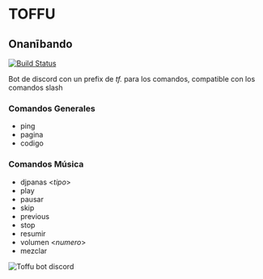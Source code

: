 # TOFFU
## Onanībando

[![Build Status](https://travis-ci.org/joemccann/dillinger.svg?branch=master)](https://travis-ci.org/joemccann/dillinger)


Bot de discord con un prefix de *tf.* para los comandos, compatible con los comandos slash

### Comandos Generales
* ping
* pagina
* codigo

### Comandos Música
* djpanas <*tipo*>
* play
* pausar
* skip
* previous
* stop
* resumir
* volumen <*numero*>
* mezclar


![Toffu bot discord](https://i.imgur.com/GLPfwSa.jpg "Toffu")